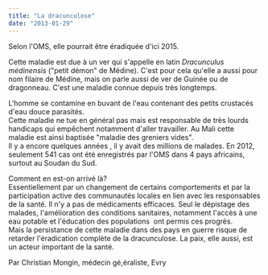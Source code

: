 ```yaml
---
title: "La dracunculose"
date: "2013-01-29"
---
```


Selon l'OMS, elle pourrait être éradiquée d'ici 2015.

Cette maladie est due à un ver qui s'appelle en latin *Dracunculus médinensis* ("petit démon" de Médine). C'est pour cela qu'elle a aussi pour nom filaire de Médine, mais on parle aussi de ver de Guinée ou de dragonneau. C'est une maladie connue depuis très longtemps.

L'homme se contamine en buvant de l'eau contenant des petits crustacés d'eau douce parasités.  
Cette maladie ne tue en général pas mais est responsable de très lourds handicaps qui empêchent notamment d'aller travailler. Au Mali cette maladie est ainsi baptisée "maladie des greniers vides".  
Il y a encore quelques années , il y avait des millions de malades. En 2012, seulement 541 cas ont été enregistrés par l'OMS dans 4 pays africains, surtout au Soudan du Sud.

Comment en est-on arrivé là?  
Essentiellement par un changement de certains comportements et par la participation active des communautés locales en lien avec les responsables de la santé. Il n'y a pas de médicaments efficaces. Seul le dépistage des malades, l'amélioration des conditions sanitaires, notamment l'accès à une eau potable et l'éducation des populations  ont permis ces progrès.  
Mais la persistance de cette maladie dans des pays en guerre risque de retarder l'éradication complète de la dracunculose. La paix, elle aussi, est un acteur important de la santé.

Par Christian Mongin, médecin gé,éraliste, Evry
